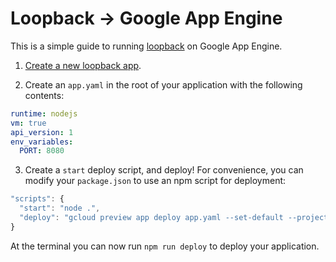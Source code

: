 # Loopback -> Google App Engine

This is a simple guide to running [loopback](http://loopback.io/) on Google App Engine. 

1. [Create a new loopback app](http://loopback.io/getting-started/).  

2. Create an `app.yaml` in the root of your application with the following contents:

```yaml
runtime: nodejs
vm: true
api_version: 1
env_variables:
  PORT: 8080
```

3. Create a `start` deploy script, and deploy! For convenience, you can modify your `package.json` to use an npm script for deployment:

```js
"scripts": {
  "start": "node .",
  "deploy": "gcloud preview app deploy app.yaml --set-default --project [project id]"
}
```

At the terminal you can now run `npm run deploy` to deploy your application. 
